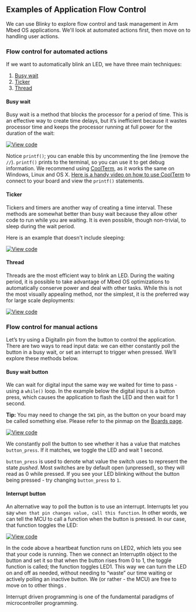 ## Examples of Application Flow Control

We can use Blinky to explore flow control and task management in Arm Mbed OS applications. We'll look at automated actions first, then move on to handling user actions.

### Flow control for automated actions

If we want to automatically blink an LED, we have three main techniques:

1. [Busy wait](#busy-wait)
1. [Ticker](#ticker)
1. [Thread](#thread)

#### Busy wait

Busy wait is a method that blocks the processor for a period of time. This is an effective way to create time delays, but it’s inefficient because it wastes processor time and keeps the processor running at full power for the duration of the wait:

[![View code](https://www.mbed.com/embed/?url=https://developer.mbed.org/teams/mbed-Workshops/code/Workshop-1-Example-1/)](https://developer.mbed.org/teams/mbed-Workshops/code/Workshop-1-Example-1/file/tip/main.cpp)

Notice `printf()`; you can enable this by uncommenting the line (remove the `//`). `printf()` prints to the terminal, so you can use it to get debug information. We recommend using [CoolTerm](http://freeware.the-meiers.org/), as it works the same on Windows, Linux and OS X. [Here is a handy video on how to use CoolTerm](https://www.youtube.com/watch?v=jAMTXK9HjfU) to connect to your board and view the `printf()` statements.

#### Ticker

Tickers and timers are another way of creating a time interval. These methods are somewhat better than busy wait because they allow other code to run while you are waiting. It is even possible, though non-trivial, to sleep during the wait period.

Here is an example that doesn't include sleeping:

[![View code](https://www.mbed.com/embed/?url=https://developer.mbed.org/teams/mbed-Workshops/code/Workshop-1-Example-2/)](https://developer.mbed.org/teams/mbed-Workshops/code/Workshop-1-Example-2/file/tip/main.cpp)

#### Thread

Threads are the most efficient way to blink an LED. During the waiting period, it is possible to take advantage of Mbed OS optimizations to automatically conserve power and deal with other tasks. While this is not the most visually appealing method, nor the simplest, it is the preferred way for large scale deployments:

[![View code](https://www.mbed.com/embed/?url=https://developer.mbed.org/teams/mbed-Workshops/code/Workshop-1-Example-3/)](https://developer.mbed.org/teams/mbed-Workshops/code/Workshop-1-Example-3/file/tip/main.cpp)

### Flow control for manual actions

Let’s try using a DigitalIn pin from the button to control the application. There are two ways to read input data: we can either constantly poll the button in a busy wait, or set an interrupt to trigger when pressed. We’ll explore these methods below.

#### Busy wait button

We can wait for digital input the same way we waited for time to pass - using a `while()` loop. In the example below the digital input is a button press, which causes the application to flash the LED and then wait for 1 second.

<span class="tips">**Tip:** You may need to change the `SW1` pin, as the button on your board may be called something else. Please refer to the pinmap on the [Boards page](https://developer.mbed.org/platforms/). </span>

[![View code](https://www.mbed.com/embed/?url=https://developer.mbed.org/teams/mbed-Workshops/code/Workshop-1-Example-4/)](https://developer.mbed.org/teams/mbed-Workshops/code/Workshop-1-Example-4/file/tip/main.cpp)

We constantly poll the button to see whether it has a value that matches `button_press`. If it matches, we toggle the LED and wait 1 second.

`button_press` is used to denote what value the switch uses to represent the state *pushed*. Most switches are by default open (unpressed), so they will read as 0 while pressed. If you see your LED blinking without the button being pressed - try changing `button_press` to `1`.

#### Interrupt button

An alternative way to poll the button is to use an interrupt. Interrupts let you say `when that pin changes value, call this function`. In other words, we can tell the MCU to call a function when the button is pressed. In our case, that function toggles the LED:

[![View code](https://www.mbed.com/embed/?url=https://developer.mbed.org/teams/mbed-Workshops/code/Workshop-1-Example-5/)](https://developer.mbed.org/teams/mbed-Workshops/code/Workshop-1-Example-5/file/tip/main.cpp)

In the code above a heartbeat function runs on LED2, which lets you see that your code is running. Then we connect an InterruptIn object to the button and set it so that when the button rises from 0 to 1, the toggle function is called; the function toggles LED1. This way we can turn the LED on and off as needed, without needing to “waste” our time waiting or actively polling an inactive button. We (or rather - the MCU) are free to move on to other things .

Interrupt driven programming is one of the fundamental paradigms of microcontroller programming.
